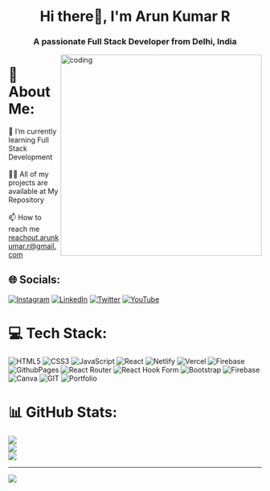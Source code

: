 <h1 align="center">Hi there👋, I'm Arun Kumar R</h1>
<h3 align="center">A passionate Full Stack Developer from Delhi, India</h3>
<img align="right" alt="coding" width="400" src="https://media.tenor.com/YNqsJbmb_yMAAAAd/coding.gif">


# 💫 About Me:
🌱 I’m currently learning Full Stack Development<br><br>👨‍💻 All of my projects are available at My Repository<br><br>📫 How to reach me reachout.arunkumar.r@gmail.com


## 🌐 Socials:
[![Instagram](https://img.shields.io/badge/Instagram-%23E4405F.svg?logo=Instagram&logoColor=white)](https://instagram.com/arun_tutter) [![LinkedIn](https://img.shields.io/badge/LinkedIn-%230077B5.svg?logo=linkedin&logoColor=white)](https://linkedin.com/in/arunkumar-r2001) [![Twitter](https://img.shields.io/badge/Twitter-%231DA1F2.svg?logo=Twitter&logoColor=white)](https://twitter.com/ArunTutter) [![YouTube](https://img.shields.io/badge/YouTube-%23FF0000.svg?logo=YouTube&logoColor=white)](https://youtube.com/@SpottingMoments) 

# 💻 Tech Stack:
![HTML5](https://img.shields.io/badge/html5-%23E34F26.svg?style=for-the-badge&logo=html5&logoColor=white) ![CSS3](https://img.shields.io/badge/css3-%231572B6.svg?style=for-the-badge&logo=css3&logoColor=white) ![JavaScript](https://img.shields.io/badge/javascript-%23323330.svg?style=for-the-badge&logo=javascript&logoColor=%23F7DF1E) ![React](https://img.shields.io/badge/react-%2320232a.svg?style=for-the-badge&logo=react&logoColor=%2361DAFB) ![Netlify](https://img.shields.io/badge/netlify-%23000000.svg?style=for-the-badge&logo=netlify&logoColor=#00C7B7) ![Vercel](https://img.shields.io/badge/vercel-%23000000.svg?style=for-the-badge&logo=vercel&logoColor=white) ![Firebase](https://img.shields.io/badge/firebase-%23039BE5.svg?style=for-the-badge&logo=firebase) ![GithubPages](https://img.shields.io/badge/github%20pages-121013?style=for-the-badge&logo=github&logoColor=white) ![React Router](https://img.shields.io/badge/React_Router-CA4245?style=for-the-badge&logo=react-router&logoColor=white) ![React Hook Form](https://img.shields.io/badge/React%20Hook%20Form-%23EC5990.svg?style=for-the-badge&logo=reacthookform&logoColor=white) ![Bootstrap](https://img.shields.io/badge/bootstrap-%238511FA.svg?style=for-the-badge&logo=bootstrap&logoColor=white) ![Firebase](https://img.shields.io/badge/Firebase-039BE5?style=for-the-badge&logo=Firebase&logoColor=white) ![Canva](https://img.shields.io/badge/Canva-%2300C4CC.svg?style=for-the-badge&logo=Canva&logoColor=white) ![GIT](https://img.shields.io/badge/Git-fc6d26?style=for-the-badge&logo=git&logoColor=white) ![Portfolio](https://img.shields.io/badge/Portfolio-%23000000.svg?style=for-the-badge&logo=firefox&logoColor=#FF7139)
# 📊 GitHub Stats:
![](https://github-readme-stats.vercel.app/api?username=aruntutter&theme=dark&hide_border=false&include_all_commits=false&count_private=false)<br/>
![](https://github-readme-streak-stats.herokuapp.com/?user=aruntutter&theme=dark&hide_border=false)<br/>
![](https://github-readme-stats.vercel.app/api/top-langs/?username=aruntutter&theme=dark&hide_border=false&include_all_commits=false&count_private=false&layout=compact)

---
[![](https://visitcount.itsvg.in/api?id=aruntutter&icon=0&color=0)](https://visitcount.itsvg.in)

<!-- Proudly created with GPRM ( https://gprm.itsvg.in ) -->
